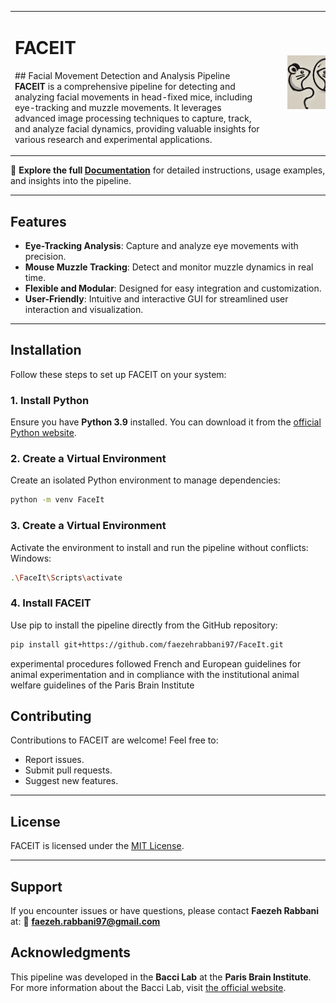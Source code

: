 <table>
  <tr>
    <td>
      <h1>FACEIT</h1>
      <p>
        ## Facial Movement Detection and Analysis Pipeline
        <strong>FACEIT</strong> is a comprehensive pipeline for detecting and analyzing facial movements in head-fixed mice, including eye-tracking and muzzle movements. It leverages advanced image processing techniques to capture, track, and analyze facial dynamics, providing valuable insights for various research and experimental applications.
      </p>
    </td>
    <td>
      <img src="figures/Logo_FaceIT.jpg" alt="FACEIT Logo" width="450" style="margin-left: 30px;"/>
    </td>
  </tr>
</table>



📖 **Explore the full [Documentation](https://faceit.readthedocs.io/)** for detailed instructions, usage examples, and insights into the pipeline.

---

## Features

- **Eye-Tracking Analysis**: Capture and analyze eye movements with precision.
- **Mouse Muzzle Tracking**: Detect and monitor muzzle dynamics in real time.
- **Flexible and Modular**: Designed for easy integration and customization.
- **User-Friendly**: Intuitive and interactive GUI for streamlined user interaction and visualization.

---

## Installation

Follow these steps to set up FACEIT on your system:

### 1. Install Python
Ensure you have **Python 3.9** installed. You can download it from the [official Python website](https://www.python.org/downloads/).

### 2. Create a Virtual Environment
Create an isolated Python environment to manage dependencies:

```bash
python -m venv FaceIt
```
### 3. Create a Virtual Environment
Activate the environment to install and run the pipeline without conflicts:
Windows:

```bash
.\FaceIt\Scripts\activate
```

### 4. Install FACEIT
Use pip to install the pipeline directly from the GitHub repository:

```bash
pip install git+https://github.com/faezehrabbani97/FaceIt.git
```


experimental procedures followed French and European guidelines for animal experimentation and in compliance with the institutional animal welfare guidelines of the Paris Brain Institute

## Contributing

Contributions to FACEIT are welcome! Feel free to:

- Report issues.
- Submit pull requests.
- Suggest new features.

---

## License

FACEIT is licensed under the [MIT License](https://opensource.org/licenses/MIT).

---

## Support

If you encounter issues or have questions, please contact **Faezeh Rabbani** at:
📧 **[faezeh.rabbani97@gmail.com](mailto:faezeh.rabbani97@gmail.com)**

## Acknowledgments

This pipeline was developed in the **Bacci Lab** at the **Paris Brain Institute**.
For more information about the Bacci Lab, visit [the official website](https://baccilab.org).
